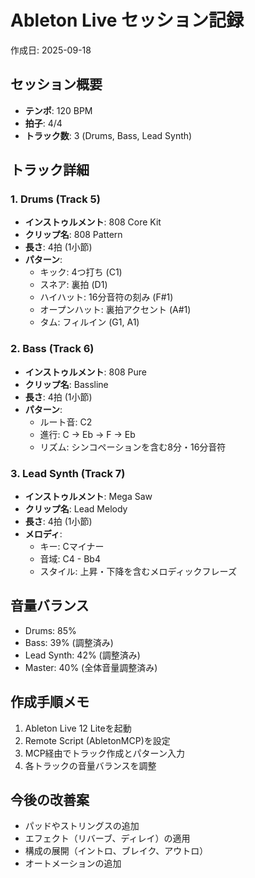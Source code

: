 # Ableton Live セッション記録

作成日: 2025-09-18

## セッション概要

- **テンポ**: 120 BPM
- **拍子**: 4/4
- **トラック数**: 3 (Drums, Bass, Lead Synth)

## トラック詳細

### 1. Drums (Track 5)
- **インストゥルメント**: 808 Core Kit
- **クリップ名**: 808 Pattern
- **長さ**: 4拍 (1小節)
- **パターン**:
  - キック: 4つ打ち (C1)
  - スネア: 裏拍 (D1)
  - ハイハット: 16分音符の刻み (F#1)
  - オープンハット: 裏拍アクセント (A#1)
  - タム: フィルイン (G1, A1)

### 2. Bass (Track 6)
- **インストゥルメント**: 808 Pure
- **クリップ名**: Bassline
- **長さ**: 4拍 (1小節)
- **パターン**:
  - ルート音: C2
  - 進行: C → Eb → F → Eb
  - リズム: シンコペーションを含む8分・16分音符

### 3. Lead Synth (Track 7)
- **インストゥルメント**: Mega Saw
- **クリップ名**: Lead Melody
- **長さ**: 4拍 (1小節)
- **メロディ**:
  - キー: Cマイナー
  - 音域: C4 - Bb4
  - スタイル: 上昇・下降を含むメロディックフレーズ

## 音量バランス

- Drums: 85%
- Bass: 39% (調整済み)
- Lead Synth: 42% (調整済み)
- Master: 40% (全体音量調整済み)

## 作成手順メモ

1. Ableton Live 12 Liteを起動
2. Remote Script (AbletonMCP)を設定
3. MCP経由でトラック作成とパターン入力
4. 各トラックの音量バランスを調整

## 今後の改善案

- パッドやストリングスの追加
- エフェクト（リバーブ、ディレイ）の適用
- 構成の展開（イントロ、ブレイク、アウトロ）
- オートメーションの追加
